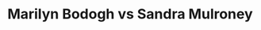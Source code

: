 ---
title: Marilyn Bodogh vs Sandra Mulroney
player1:
  name: Bodogh, Marilyn
  percent: 74
  wins: 0
  losses: 1
player2:
  name: Mulroney, Sandra
  percent: 70
  wins: 1
  losses: 0
games:
- player1:
    team: 'ON'
    position: Fourth
    percent: 74
    win: 0
    loss: 1
  player2:
    team: SK
    position: Second
    percent: 70
    win: 1
    loss: 0
  event: Hearts
  year: 1996
  draw: Round Robin(5)
  score: SK 7 - ON 4
- player1:
    team: BOD
    position: Fourth
    percent: 57
    win: 0
    loss: 1
  player2:
    team: SCHE
    position: Second
    percent: 90
    win: 1
    loss: 0
  event: Trials (Women)
  year: 1997
  draw: Round Robin(5)
  score: BOD 6 - SCHE 10
---